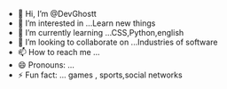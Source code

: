 - 👋 Hi, I’m @DevGhostt
- 👀 I’m interested in ...Learn new things
- 🌱 I’m currently learning ...CSS,Python,english
- 💞️ I’m looking to collaborate on ...Industries  of software
- 📫 How to reach me ...
- 😄 Pronouns: ...
- ⚡ Fun fact: ...  games , sports,social networks

<!---
Niuxbooster/Niuxbooster is a ✨ special ✨ repository because its `README.md` (this file) appears on your GitHub profile.
You can click the Preview link to take a look at your changes.
--->
